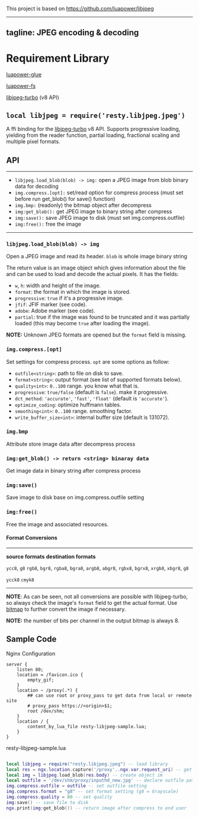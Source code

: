 This project is based on https://github.com/luapower/libjpeg

---
tagline: JPEG encoding & decoding
---

# Requirement Library
[luapower-glue](https://github.com/luapower/glue)

[luapower-fs](https://github.com/luapower/fs)

[libjpeg-turbo](https://github.com/libjpeg-turbo/libjpeg-turbo) (v8 API)

## `local libjpeg = require('resty.libjpeg.jpeg')`

A ffi binding for the [libjpeg-turbo](https://github.com/libjpeg-turbo/libjpeg-turbo) v8 API.
Supports progressive loading, yielding from the reader function,
partial loading, fractional scaling and multiple pixel formats.

## API

------------------------------------ -----------------------------------------
  * `libjpeg.load_blob(blob) -> img:`     open a JPEG image from blob binary data for decoding
  * `img.compress.[opt]:`                 set/read option for compress process (must set before run get_blob() for save() function)
  * `img.bmp:`                            (readonly) the bitmap object after decompress
  * `img:get_blob():`                     get JPEG image to binary string after compress
  * `img:save():`                         save JPEG image to disk (must set img.compress.outfile)
  * `img:free():`                         free the image
------------------------------------ -----------------------------------------

### `libjpeg.load_blob(blob) -> img`

Open a JPEG image and read its header. `blob` is whole image binary string

The return value is an image object which gives information about the file
and can be used to load and decode the actual pixels. It has the fields:

  * `w`, `h`: width and height of the image.
  * `format`: the format in which the image is stored.
  * `progressive`: `true` if it's a progressive image.
  * `jfif`: JFIF marker (see code).
  * `adobe`: Adobe marker (see code).
  * `partial`: true if the image was found to be truncated and it was
  partially loaded (this may become `true` after loading the image).

__NOTE:__ Unknown JPEG formats are opened but the `format` field is missing.

### `img.compress.[opt]`

Set settings for compress process. `opt` are some options as follow:

  * `outfile<string>`: path to file on disk to save.
  * `format<string>`: output format (see list of supported formats below).
  * `quality<int>`: `0..100` range. you know what that is.
  * `progressive`: `true/false` (default is `false`). make it progressive.
  * `dct_method`: `'accurate'`, `'fast'`, `'float'` (default is `'accurate'`).
  * `optimize_coding`: optimize huffmann tables.
  * `smoothing<int>`: `0..100` range. smoothing factor.
  * `write_buffer_size<int>`: internal buffer size (default is 131072).

### `img.bmp`

Attribute store image data after decompress process


### `img:get_blob() -> return <string> binaray data`

Get image data in binary string after compress process


### `img:save()`

Save image to disk base on img.compress.outfile setting


### `img:free()`

Free the image and associated resources.

#### Format Conversions

------------------- ----------------------------------------------------------
__source formats__  __destination formats__

`ycc8`, `g8`        `rgb8`, `bgr8`, `rgba8`, `bgra8`, `argb8`, `abgr8`,
                    `rgbx8`, `bgrx8`, `xrgb8`, `xbgr8`, `g8`

`ycck8`             `cmyk8`
------------------- ----------------------------------------------------------

__NOTE__: As can be seen, not all conversions are possible with libjpeg-turbo,
so always check the image's `format` field to get the actual format. Use
[bitmap](https://luapower.com/bitmap) to further convert the image if necessary.

__NOTE:__ the number of bits per channel in the output bitmap is always 8.


## Sample Code

Nginx Configuration

~~~~ config
server {
	listen 80;
	location = /favicon.ico {
		empty_gif;
	}
	location ~ /proxy(.*) {
	    ## can use root or proxy_pass to get data from local or remote site
		# proxy_pass https://<origin>$1;
		root /dev/shm;
	}
	location / {
		content_by_lua_file resty-libjpeg-sample.lua;
	}
}
~~~~

resty-libjpeg-sample.lua

~~~~ lua

local libjpeg = require("resty.libjpeg.jpeg") -- load library
local res = ngx.location.capture('/proxy'..ngx.var.request_uri) -- get data from nginx location /proxy by subrequest 
local img = libjpeg.load_blob(res.body) -- create object im
local outfile = '/dev/shm/proxy/inputhd_new.jpg' -- declare outfile path
img.compress.outfile = outfile -- set outfile setting
img.compress.format = "g8" -- set format setting (g8 = Grayscale)
img.compress.quality = 80 -- set quality
img:save() -- save file to disk
ngx.print(img:get_blob()) -- return image after compress to end user
~~~~
